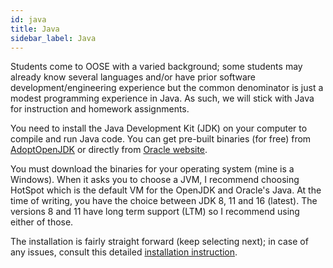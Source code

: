 ```yaml
---
id: java
title: Java
sidebar_label: Java
---
```


Students come to OOSE with a varied background; some students may already know several languages and/or have prior software development/engineering experience but the common denominator is just a modest programming experience in Java. As such, we will stick with Java for instruction and homework assignments.

You need to install the Java Development Kit (JDK) on your computer to compile and run Java code. You can get pre-built binaries (for free) from [AdoptOpenJDK](https://adoptopenjdk.net/) or directly from [Oracle website](https://www.oracle.com/java/technologies/javase-downloads.html).

You must download the binaries for your operating system (mine is a Windows). When it asks you to choose a JVM, I recommend choosing HotSpot which is the default VM for the OpenJDK and Oracle's Java. At the time of writing, you have the choice between JDK 8, 11 and 16 (latest). The versions 8 and 11 have long term support (LTM) so I recommend using either of those. 

The installation is fairly straight forward (keep selecting next); in case of any issues, consult this detailed [installation instruction](https://adoptopenjdk.net/installation.html).